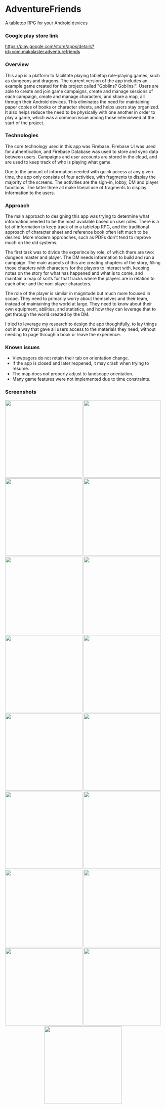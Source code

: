 # AdventureFriends
A tabletop RPG for your Android devices

### Google play store link

https://play.google.com/store/apps/details?id=com.makalaster.adventurefriends

### Overview

This app is a platform to facilitate playing tabletop role-playing games, such as dungeons and dragons. The current version of the app includes an example game created for this project called "Goblins? Goblins!". Users are able to create and join game campaigns, create and manage sessions of each campaign, create and manage characters, and share a map, all through their Android devices. This eliminates the need for maintaining paper copies of books or character sheets, and helps users stay organized. It also helps reduce the need to be physically with one another in order to play a game, which was a common issue among those interviewed at the start of the project.

### Technologies

The core technology used in this app was Firebase. Firebase UI was used for authentication, and Firebase Database was used to store and sync data between users. Campaigns and user accounts are stored in the cloud, and are used to keep track of who is playing what game.

Due to the amount of information needed with quick access at any given time, the app only consists of four activities, with fragments to display the majority of the screens. The activities are the sign-in, lobby, DM and player functions. The latter three all make liberal use of fragments to display information to the users.

### Approach

The main approach to designing this app was trying to determine what information needed to be the most available based on user roles. There is a lot of information to keep track of in a tabletop RPG, and the traditional approach of character sheet and reference book often left much to be desired. More modern approaches, such as PDFs don't tend to improve much on the old systems.

The first task was to divide the experince by role, of which there are two: dungeon master and player. The DM needs information to build and run a campaign. The main aspects of this are creating chapters of the story, filling those chapters with characters for the players to interact with, keeping notes on the story for what has happened and what is to come, and maintain a map of sorts for that tracks where the players are in relation to each other and the non-player characters.

The role of the player is similar in magnitude but much more focused in scope. They need to primarily worry about themselves and their team, instead of maintaining the world at large. They need to know about their own equipment, abilities, and statistics, and how they can leverage that to get through the world created by the DM.

I tried to leverage my research to design the app thoughtfully, to lay things out in a way that gave all users access to the materials they need, without needing to page through a book or leave the experience. 

### Known issues

- Viewpagers do not retain their tab on orientation change.
- If the app is closed and later reopened, it may crash when trying to resume.
- The map does not properly adjust to landscape orientation.
- Many game features were not implemented due to time constraints.

### Screenshots

<p align = "center">
  <img src="Screenshots/sign_in.jpg" width="250"/>
  <img src="Screenshots/campaigns.jpg" width="250"/>
  <img src="Screenshots/modules.jpg" width="250"/>
  <img src="Screenshots/overview.jpg" width="250"/>
  <img src="Screenshots/npcs.jpg" width="250"/>
  <img src="Screenshots/new_npc.jpg" width="250"/>
  <img src="Screenshots/new_note.jpg" width="250"/>
  <img src="Screenshots/notes.jpg" width="250"/>
  <img src="Screenshots/edit_note.jpg" width="250"/>
  <img src="Screenshots/map.jpg" width="250"/>
  <img src="Screenshots/create_join.jpg" width="250"/>
  <img src="Screenshots/new_campaign.jpg" width="250"/>
  <img src="Screenshots/new_character.jpg" width="250"/>
  <img src="Screenshots/character_stats.jpg" width="250"/>
  <img src="Screenshots/abilities.jpg" width="250"/>
  <img src="Screenshots/equipment.jpg" width="250"/>
  <img src="Screenshots/inventory.jpg" width="250"/>
</p>
